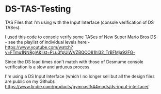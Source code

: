 # DS-TAS-Testing
TAS Files that I'm using with the Input Interface (console verification of DS TASes).

I used this code to console verify some TASes of New Super Mario Bros DS - see the playlist of individual levels here - https://www.youtube.com/watch?v=FTmu1NNRglA&list=PLu3fpUiWVZBQCO81hI32_TrBFMja92FG-

Since the DS load times don't match with those of Desmume console verification is a slow and arduous process.



I'm using a DS Input Interface (which I no longer sell but all the design files are public on my Github): https://www.tindie.com/products/gymnast544mods/ds-input-interface/
